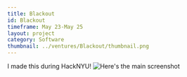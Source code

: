 ```yaml
---
title: Blackout
id: Blackout
timeframe: May 23-May 25
layout: project
category: Software
thumbnail: ../ventures/Blackout/thumbnail.png
---
```


I made this during HackNYU!
![Here's the main screenshot](../ventures/Blackout/main.png)